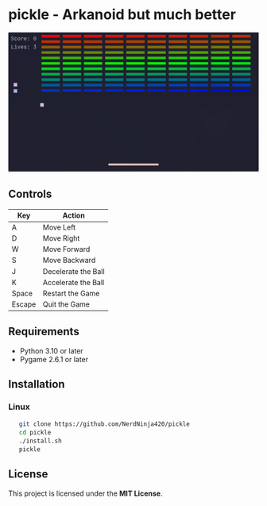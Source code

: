 # pickle - Arkanoid but much better
![ScreenShot_1](./assets/pong.png)

## Controls

| Key    | Action              |
| ------ | ------------------- |
| A      | Move Left           |
| D      | Move Right          |
| W      | Move Forward        |
| S      | Move Backward       |
| J      | Decelerate the Ball |
| K      | Accelerate the Ball |
| Space  | Restart the Game    |
| Escape | Quit the Game       |

## Requirements

- Python 3.10 or later
- Pygame 2.6.1 or later

## Installation
### Linux

```bash
   git clone https://github.com/NerdNinja420/pickle
   cd pickle
   ./install.sh
   pickle
```

## License

This project is licensed under the **MIT License**.  
